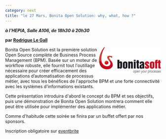```yaml
---
category: next
title: "le 27 Mars, Bonita Open Solution: why, what, how ?"
---
```


***à l'HEPIA, Salle A106, de 18h30 à 20h30***

**par [Rodrigue Le Gall](/jug/speakers.html?key=rodriguelegall)**

<img align="right" src="/images/events/bonitasoft-logo.png" width="200px" class="margin-logo" alt="Bonita"/>

Bonita Open Solution est la première solution Open Source complète de Business Process Management (BPM). 
Basée sur un moteur de workflow robuste, elle fournit tout l'outillage nécessaire pour créer efficacement des applications d’automatisation de processus métier, avec tous les bénéfices de l'approche BPM et une forte connectivité avec les systèmes d'informations existants.

Cette présentation introduira d'abord le concept du BPM et ses objectifs, puis une démonstration de Bonita Open Solution montrera comment elle peut être utilisée pour implémenter des applications métier. 


Comme d'habitude cette soirée se finira par un buffet offert par nos sponsors.


Inscription obligatoire sur [eventbrite](http://www.eventbrite.com/event/3116077271)
